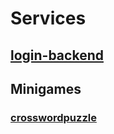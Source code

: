 # Services

## [login-backend](login-backend/README.md)

## Minigames

### [crosswordpuzzle](minigames/crosswordpuzzle.md)